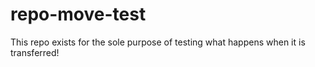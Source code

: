 # repo-move-test
This repo exists for the sole purpose of testing what happens when it is transferred!
